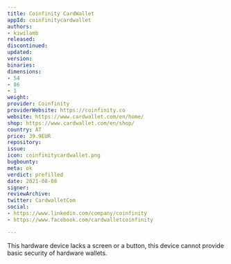 ```yaml
---
title: Coinfinity CardWallet
appId: coinfinitycardwallet
authors:
- kiwilamb
released: 
discontinued: 
updated: 
version: 
binaries: 
dimensions:
- 54
- 86
- 1
weight: 
provider: Coinfinity
providerWebsite: https://coinfinity.co
website: https://www.cardwallet.com/en/home/
shop: https://www.cardwallet.com/en/shop/
country: AT
price: 39.9EUR
repository: 
issue: 
icon: coinfinitycardwallet.png
bugbounty: 
meta: ok
verdict: prefilled
date: 2021-08-08
signer: 
reviewArchive: 
twitter: CardwalletCom
social:
- https://www.linkedin.com/company/coinfinity
- https://www.facebook.com/cardwalletcoinfinity

---
```


This hardware device lacks a screen or a button, this device cannot provide basic security of hardware wallets.